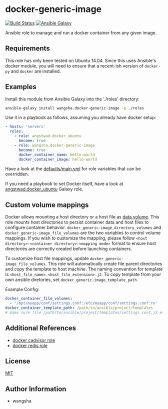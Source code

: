 docker-generic-image
============

[![Build Status](https://travis-ci.org/wangsha/docker-generic-image.svg?branch=master)](https://travis-ci.org/wangsha/docker-generic-image)
[![Ansible Galaxy](https://img.shields.io/badge/AnsibleGalaxy-wangsha.docker--generic--image-blue.svg)](https://galaxy.ansible.com/wangsha/docker-generic-image/)

Ansible role to manage and run a docker container from any given image.

Requirements
------------

This role has only been tested on Ubuntu 14.04. Since this uses Ansible's
docker module, you will need to ensure that a recent-ish version of `docker-py`
and `docker` are installed.

Examples
--------

Install this module from Ansible Galaxy into the './roles' directory:
```bash
ansible-galaxy install wangsha.docker-generic-image -p ./roles
```

Use it in a playbook as follows, assuming you already have docker setup:
```yaml
- hosts: 'servers'
  roles:
    - role: angstwad.docker_ubuntu
      become: true
    - role: wangsha.docker-generic-image
      become: true
      docker_container_name: hello-world
      docker_container_image: hello-world
```

Have a look at the [defaults/main.yml](defaults/main.yml) for role variables
that can be overridden.


If you need a playbook to set Docker itself, have a look at [angstwad.docker_ubuntu](https://github.com/angstwad/docker.ubuntu) Galaxy
role.


Custom volume mappings
----------------------
Docker allows mounting a host directory or a host file as [data volume](https://docs.docker.com/engine/userguide/containers/dockervolumes/).
This role mounts host directories to persist container data and host files to configure container behavior.
`docker_generic-image_directory_volumes` and `docker_generic-image_file_volumes` are the two variables to control volume mappings.
If you wish to customize the mapping, please follow `<host directory>:<container directory>:<mapping mode>` format
 to ensure host directories are correctly created before launching containers.
 
To customize host file mappings, update `docker_generic-image_file_volumes`. 
This role will automatically create file parent directories and copy the template 
to host machine. The naming convention for template is `<host_file_name>.<host_file_extension>.j2`.
To copy template from your own ansible diretories, set `docker_generic-image_template_path`.

Example Config:
```yaml
docker_container_file_volumes:
  - '/opt/myapp/conf/settings.conf:/etc/myapp/conf/settings.conf:ro'
docker_container_template_path: /path/to/ansible/project/templates
# make sure file /path/to/ansible/project/templates/settings.conf.j2 exists. 
```

Additional References
---------------------
- [docker cadvisor role](https://galaxy.ansible.com/wangsha/docker-cadvisor/)
- [docker redis role](https://galaxy.ansible.com/wangsha/docker-redis/)

License
-------

[MIT](LICENSE.txt)

Author Information
------------------

- wangsha

